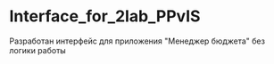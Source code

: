 # Interface_for_2lab_PPvIS
Разработан интерфейс для приложения "Менеджер бюджета" без логики работы
